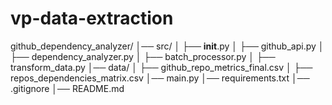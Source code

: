 # vp-data-extraction



github_dependency_analyzer/
│── src/
│   ├── __init__.py
│   ├── github_api.py
│   ├── dependency_analyzer.py
│   ├── batch_processor.py
│   ├── transform_data.py
│── data/
│   ├── github_repo_metrics_final.csv
│   ├── repos_dependencies_matrix.csv
│── main.py
│── requirements.txt
│── .gitignore
│── README.md
